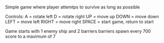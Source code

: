 Simple game where player attemtps to survive as long as possible

Controls: 
A = rotate left
D = rotate right
UP = move up
DOWN = move down
LEFT = move left
RIGHT = move right
SPACE = start game, return to start

Game starts with 1 enemy ship and 2 barriers
barriers spawn every 700 score to a maximum of 7
